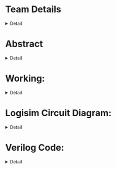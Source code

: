 # Team Details<br>
<details>
  <summary>Detail</summary>

  > Semester: 3rd Sem B. Tech. CSE

  > Section: S2

  > Member-1: Aditya Goyal, 221CS202, adityagoyal.221cs202@nitk.edu.in


  > Member-2: Aryan, 221CS210, aryan.221cs210@nitk.edu.in

  > Member-3: Rishabh, 221CS229, mahorrishabhjagdish.221cs229@nitk.edu.in,

</details>

# Abstract<br>

<details>
  <summary>Detail</summary>
This is a project developed to help make sure that fire in a specified place is extinguished without having to install water pipes everywhere, and will show you the exit path as per the fire in the area.<br>

MINI-PROJECt “Design and implementation in logisIM & HDL”<br>





The "Auto-Sensing Fire Extinguisher" is a mini-project designed to enhance fire safety<br>
by automatically detecting and suppressing fires in their early stages. This project<br>
leverages a combination of sensors and logic gates to create a responsive and efficient<br>
fire extinguishing system. In this abstract, we will outline the key components required<br>
and the project's functionality.<br>
Components Required:<br>
1. Heat Sensors: Heat detectors are vital components for fire detection. They<br>
continuously monitor the environment for changes in temperature and the<br>
presence of fire.
2. Logic Gates: Various logic gates like AND, OR, and NOT are employed to<br>
create decision-making algorithms. These gates combine sensor inputs and<br>
control the activation of the fire extinguishing mechanism.<br>
3. Fire Extinguishing Mechanism: This could include a sprinkler system, foam<br>
dispenser, or any other method for delivering the extinguishing agent.<br>
4. Power Supply: A stable power supply is essential to ensure uninterrupted<br>
operation.<br>
</details>

 
# Working:<br>
<details>
  <summary>Detail</summary>
1. Fire Detection: The heat sensors constantly monitor the environment. If<br>
any sensor detects a significant increase in temperature or the presence<br>
of smoke, it triggers an alarm signal.<br>
2. Signal Processing: The microcontroller processes the alarm signal and<br>
feeds it into a logic gate-based decision-making system.<br>
3. Logic-Based Decision: The logic gates analyze the sensor data. For<br>
example, an AND gate might require both smoke and heat sensors to<br>
be triggered before activating the extinguishing mechanism to reduce<br>
false alarms.<br>
4. Extinguishing Activation: If the logic gates determine that there is a<br>
fire, they activate the fire extinguishing mechanism, which suppresses<br>
the fire before it can escalate.<br>
5. Status Indication: The system can incorporate status indicators like LED<br>
lights or notifications to inform users about its current state.<br>
The Auto-Sensing Fire Extinguisher mini-project combines sensor technology<br>
and logic gate-based decision-making to create a responsive and effective fire<br>
safety solution. This system has the potential to save lives and property by<br>
detecting and suppressing fires in their early stages, preventing them from<br>
becoming catastrophic incidents.The primary motivation behind creating an auto-sensing fire extinguisher is to<br>
enhance fire safety. Fires can start unexpectedly and spread rapidly, posing a<br>
significant risk to people and property. An auto-sensing fire extinguisher can<br>
quickly detect the presence of a fire and take immediate action to suppress it,<br>
reducing the potential for injury and damage.<br>






# Working Explained….<br>

Implementing a project where a fire extinguisher robot navigates to destinations based on fire sensors and prioritizes reaching the secondary matrix first, if applicable, involves <br>several components working together. Below is a high-level description of how this project would work:<br>
Components:<br>
	Fire Extinguisher Robot: This is a mobile robot equipped with sensors, a fire extinguisher, and a navigation system.<br>
	Matrix Handling Module: This module determines whether a given destination is inside the secondary matrix.<br>
	Destination Queue Module: Maintains a queue of destinations triggered by fire sensors.<br>
	Path Generation Module: Generates a path from the current position to a given destination using a path-finding algorithm.<br>
	State Machine Module: Controls the robot's movement and actions based on the current state.<br>
Overview of the Project:<br>
	  1. Initialization:<br>
Initialize the robot's position to (0, 0).<br>
Define the primary and secondary matrices.<br>
	  2. Fire Sensors:<br>
Monitor the state of fire sensors.<br>
When a fire is detected, add the corresponding destination coordinates to the destination queue.<br>
	  3. State Machine:<br>
The state machine controls the robot's behavior.<br>
States could include: IDLE, MOVE_TO_DESTINATION, EXTINGUISH_FIRE, and RETURN_TO_ORIGIN.<br>
	  4. Path Generation:<br>
When in the MOVE_TO_DESTINATION state, use a path-finding algorithm to generate a path from the current position to the next destination in the queue.<br>
Update the robot's position accordingly.<br>
	  5. Matrix Handling:<br>
Check if the destination is within the secondary matrix.<br>
If so, prioritize reaching it before other destinations.<br>
	  6. Extinguish Fire:<br>
When the robot reaches a destination with a fire sensor, trigger the fire extinguisher to extinguish the fire.<br>
Update the state machine accordingly.<br>
	  7. Destination Queue Management:<br>
Remove destinations from the queue as they are reached.<br>
If a destination inside the secondary matrix is added, move it to the front of the queue.<br>
	  8. Return to Origin:<br>
After all destinations have been visited, return to the origin (0, 0).<br>
Use the path-finding algorithm to generate a path for the return journey.<br>
	  9. Repeat:<br>
Continuously monitor fire sensors and add new destinations to the queue when fires are detected.<br>
  10. Implementation Considerations:<br>
The path-finding algorithm will depend on the layout of the matrix and may use Dijkstra's, A*, or another suitable algorithm.<br>
The movement of the robot can be simulated using motor control and direction commands.<br>
The state machine will dictate the robot's actions, such as moving, extinguishing fires, and returning.<br>

 
  
# ASSUMPTIONS:<br>

To ensure the smoother functioning of the fire extinguisher robot in the described project, you should make several key assumptions and work to ensure they are met. These assumptions <br>are critical for the success of the robot's operation. Here are some key assumptions:<br>
	  1. Robot Mobility:<br>
The robot is assumed to have the physical capabilities and mobility to navigate within the environment, including movement, turning, and stopping.<br>
	 2. Reliable Hardware:<br>
The robot's hardware components, such as motors, sensors, and controllers, are in good working condition and are reliable.<br>
 	  3. Sensors Accuracy:<br>
Assumption that the sensors, including fire sensors and obstacle detection sensors, are accurate and provide reliable data.<br>
	  4. Communication Reliability:<br>
The robot's communication systems are reliable, allowing it to receive commands, transmit data, and communicate with other devices as needed.<br>
	  5. Obstacle Avoidance:<br>
The robot is capable of detecting obstacles in its path and can effectively navigate around them to prevent collisions.<br>
	  6. Power Supply:<br>
Continuous and reliable power supply is available to ensure the robot's operation is not disrupted due to power-related issues.<br>
  	7. Navigation Algorithms:<br>
The navigation and path-finding algorithms used by the robot are well-designed and suitable for the environment, allowing it to find optimal paths to destinations.<br>
	  8. Environment Stability:<br>
The environment in which the robot operates remains stable, with no unexpected structural changes that could impact its movements.<br>
	  9. Regular Maintenance:<br>
Assumption that the robot is subject to regular maintenance to address wear and tear, prevent malfunctions, and ensure its reliability.<br>
	  10. Safety Protocols:<br>
Safety protocols are in place to prevent accidents and ensure the safety of both the robot and the surrounding environment.<br>
	  11. Data Integrity:<br>
The data used for navigation, such as the layout of the matrix, is accurate and up-to-date to avoid errors in path planning.<br>
	  12. Realistic Fire Detection:<br>
Fire sensors accurately detect real fires and do not produce frequent false alarms.<br>
    13. Communication with Control Center:<br>
Assumption that the robot can effectively communicate with a control center or operator for remote monitoring and control.<br>
	  14. Stable Network Connectivity:<br>
If the robot relies on network connectivity for communication or remote control, it is assumed that the network connection is stable and reliable.<br>
	    15. Minimal Interference:<br>
Assumption that there is minimal interference from external factors, such as electromagnetic interference, that could affect the robot's electronic components.<br>
	  16. Safety Measures in Case of Failure:<br>
Appropriate safety measures and fail-safes are in place to handle unexpected robot behavior or emergencies.<br>

 
# References:<br>

	1. Verilog HDL Tutorials:<br>
Learn Verilog<br>
	 2. FIFO Queue Implementation in Verilog:<br>
ASIC World<br>
	 3. Robotics Path Planning:<br>
Robotics Learning<br>
	 4. State Machines in Verilog:<br>
FPGA4fun<br>
	 5. Robot Behavior Control Algorithms:<br>
Robotics Institute, Carnegie Mellon University<br>
	 6. Fire Sensor Integration in Robotics:<br>
RobotShop<br>
	 7. Logisim Simulation:<br>
Logisim Official Website<br>
	 8. Entity-Relationship Diagram (ERD) Resources:<br>
Lucidchart ER Diagram Symbols<br>
	 9. Functional Table Design:<br>
Khan Academy Computer Programming<br>
	 10. Robotics Basics:<br>
Robotics Academy, Carnegie Mellon University<br>













# How the Code Works?<br>

![image](https://github.com/aryan-kundu/AutoSensingFireExtinguisher/assets/149221850/96f20286-dc25-4604-9c9e-ea32b6ce652a)<br>


# FUNCTIONAL TABLE:<br>


![image](https://github.com/aryan-kundu/AutoSensingFireExtinguisher/assets/149221850/e5048e11-a404-4d7f-a3fd-02055f8cd1dc)<br>
</details>

# Logisim Circuit Diagram:<br>
<details>
  <summary>Detail</summary>
	https://github.com/aryan-kundu/AutoSensingFireExtinguisher/tree/main/Logisim
</details>

# Verilog Code:<br>
<details>
  <summary>Detail</summary>
	https://github.com/aryan-kundu/AutoSensingFireExtinguisher/tree/main/Verliog
</details>



